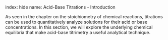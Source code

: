 index: hide
name: Acid-Base Titrations - Introduction

As seen in the chapter on the stoichiometry of chemical reactions, titrations can be used to quantitatively analyze solutions for their acid or base concentrations. In this section, we will explore the underlying chemical equilibria that make acid-base titrimetry a useful analytical technique.
